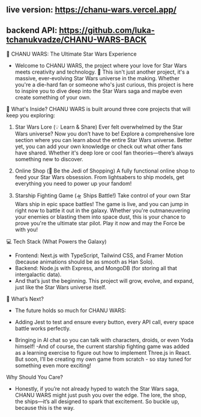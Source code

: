 ## live version: https://chanu-wars.vercel.app/
## backend API: https://github.com/luka-tchanukvadze/CHANU-WARS-BACK

🌌 CHANU WARS: The Ultimate Star Wars Experience
- Welcome to CHANU WARS, the project where your love for Star Wars meets creativity and technology. 🚀 This isn't just another project, it's a massive, ever-evolving Star Wars universe in the making. Whether you're a die-hard fan or someone who's just curious, this project is here to inspire you to dive deep into the Star Wars saga and maybe even create something of your own.

🚨 What's Inside?
CHANU WARS is built around three core projects that will keep you exploring:

1. Star Wars Lore (💡 Learn & Share)
Ever felt overwhelmed by the Star Wars universe? Now you don’t have to be! Explore a comprehensive lore section where you can learn about the entire Star Wars universe. Better yet, you can add your own knowledge or check out what other fans have shared. Whether it's deep lore or cool fan theories—there’s always something new to discover.

2. Online Shop (🛒 Be the Jedi of Shopping)
A fully functional online shop to feed your Star Wars obsession. From lightsabers to ship models, get everything you need to power up your fandom!

3. Starship Fighting Game (🛸 Ships Battle!)
Take control of your own Star Wars ship in epic space battles! The game is live, and you can jump in right now to battle it out in the galaxy. Whether you're outmaneuvering your enemies or blasting them into space dust, this is your chance to prove you're the ultimate star pilot. Play it now and may the Force be with you!

💻 Tech Stack (What Powers the Galaxy)
- Frontend: Next.js with TypeScript, Tailwind CSS, and Framer Motion (because animations should be as smooth as Han Solo).
- Backend: Node.js with Express, and MongoDB (for storing all that intergalactic data).
- And that’s just the beginning. This project will grow, evolve, and expand, just like the Star Wars universe itself.

🚀 What’s Next?
- The future holds so much for CHANU WARS:

- Adding Jest to test and ensure every button, every API call, every space battle works perfectly.
- Bringing in AI chat so you can talk with characters, droids, or even Yoda himself!
 -And of course, the current starship fighting game was added as a learning exercise to figure out how to implement Three.js in React. But soon, I’ll be creating my own game from scratch - so stay tuned for something even more exciting!

Why Should You Care?
- Honestly, if you’re not already hyped to watch the Star Wars saga, CHANU WARS might just push you over the edge. The lore, the shop, the ships—it’s all designed to spark that excitement. So buckle up, because this is the way.

